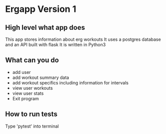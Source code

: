 # Ergapp Version 1

## High level what app does
This app stores information about erg workouts 
It uses a postgres database and an API built with flask
It is written in Python3 

##  What can you do
* add user
* add workout summary data
* add workout specifics including information for intervals 
* view user workouts
* view user stats 
* Exit program 

## How to run tests
Type 'pytest' into terminal 
